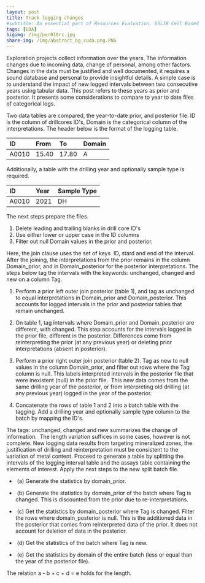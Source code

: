```yaml
---
layout: post
title: Track logging changes
#subtitle: An essential part of Resources Evaluation. GSLIB Cell Based Method.
tags: [EDA]
bigimg: /img/per010rz.jpg
share-img: /img/abstract_bg_cuda.png.PNG
---
```


Exploration projects collect information over the years. The information changes due to incoming data, change of personal, among other factors. Changes in the data must be justified and well documented, it requires a sound database and personal to provide insightful details. A simple case is to understand the impact of new logged intervals between two consecutive years using tabular data. This post refers to these years as prior and posterior. It presents some considerations to compare to year to date files of categorical logs.

Two data tables are compared, the year-to-date prior, and posterior file.  ID is the column of drillcores ID's, Domain is the categorical column of the interpretations. The header below is the format of the logging table. 

| ID | From | To | Domain |
| :--- | :---- | :--- | :--- |
| A0010 | 15.40 | 17.80 | A |

Additionally, a table with the  drilling year and optionally sample type is required.

| ID | Year | Sample Type |
| :--- |:--- | :--- |
| A0010 | 2021 | DH |

The next steps prepare the files.

1. Delete leading and trailing blanks in drill core ID's
2. Use either lower or upper case in the ID columns
3. Filter out null Domain values in the prior and posterior.

Here, the join clause uses the set of keys  ID, stard and end of the interval. After the joining, the interpretations from the prior remains in the column Domain_prior, and in Domain_posterior for the posterior interpretations. The steps below tag the intervals with the keywords: unchanged, changed and new on a column Tag.

1. Perform a prior left outer join posterior (table 1), and tag as unchanged to equal interpretations in Domain_prior and Domain_posterior. This accounts for logged intervals in the prior and posterior tables that remain unchanged.

2. On table 1, tag intervals where Domain_prior and Domain_posterior are different, with changed. This step accounts for the intervals logged in the prior file, different in the posterior. Differences come from reinterpreting the prior (at any previous year) or deleting prior interpretations (absent in posterior).

3. Perform a prior right outer join posterior (table 2). Tag as new to null values in the column Domain_prior, and filter out rows where the Tag column is null. This labels interpreted intervals in the posterior file that were inexistent (null) in the prior file.  This new data comes from the same drilling year of the posterior, or from interpreting old drilling (at any previous year) logged in the year of the posterior.

4. Concatenate the rows of table 1 and 2 into a batch table with the tagging. Add a drilling year and optionally sample type column to the batch by mapping the ID's.

The tags: unchanged, changed and new summarizes the change of information.  The length variation suffices in some cases, however is not complete. New logging data results from targeting mineralized zones, the justification of drilling and reinterpretation must be consistent to the variation of metal content. Proceed to generate a table by splitting the intervals of the logging interval table and the assays table containing the elements of interest. Apply the next steps to the new split batch file.

-  (a) Generate the statistics by domain_prior.

-  (b) Generate the statistics by domain_prior of the batch where Tag is changed. This is discounted from the prior due to re-interpretations.

-  (c) Get the statistics by domain_posterior where Tag is changed. Filter the rows where domain_posterior is null. This is the additioned data in the posterior that comes from reinterpreted data of the prior. It does not account for deletion of data in the posterior.

-  (d) Get the statistics of the batch where Tag is new.

-  (e) Get the statistics by domain of the entire batch (less or equal than the year of the posterior file).

The relation a - b + c + d = e holds for the length.